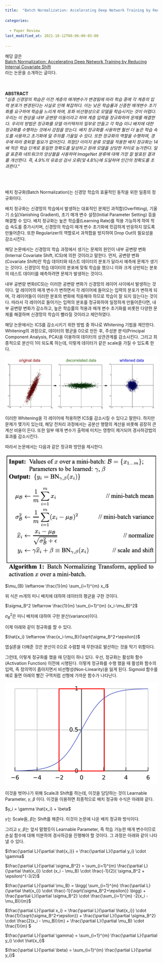 ```yaml
---
title:  "Batch Normalization: Accelerating Deep Network Training by Reducing Internal Covariate Shift"

categories:

  - Paper Review
last_modified_at: 2021-10-12T08:06:00-05:00

---
```




해당 글은
<br/>
[Batch Normalization: Accelerating Deep Network Training by Reducing Internal Covariate Shift](https://arxiv.org/abs/1502.03167) 
<br/>
라는 논문을 소개하는 글이다.
<br/>
<br/>
<br/>
<br/>
**ABSTRACT**
<br/>
*"심층 신경망의 학습은 이전 계층의 매개변수가 변경됨에 따라 학습 중에 각 계층의 입력 분포가 변경된다는 사실로 인해 복잡하다. 이는 낮은 학습률과 신중한 매개변수 초기화를 요구하여 학습을 느리게 하며, 포화 비선형성으로 모델을 학습시키는 것이 어렵다. 우리는 이 현상을 내부 공변량 이동이라고 하며 계층 입력을 정규화하여 문제를 해결한다. 우리의 방법은 정규화를 모델 아키텍처의 일부로 만들고 각 학습 미니 배치에 대한 정규화를 수행하는 것에서 강점을 얻는다. 배치 정규화를 사용하면 훨씬 더 높은 학습 속도를 사용하고 초기화에 덜 주의를 기울일 수 있다. 또한 정규화의 역할을 수행하며, 경우에 따라 중퇴할 필요가 없어진다. 최첨단 이미지 분류 모델을 적용한 배치 정규화는 14배 적은 학습 단계로 동일한 정확도를 달성하고 원래 모델을 상당한 차이로 능가한다. 일괄 표준화 네트워크의 앙상블을 사용하여 ImageNet 분류에 대해 가장 잘 발표된 결과를 개선한다. 즉, 4.9%의 유효성 검사 오류(및 4.8%)에 도달하여 인간의 정확도를 초과한다."*
<br/>
<br/>
<br/>
<br/>

배치 정규화(Batch Normalization)는 신경망 학습의 효율적인 동작을 위한 일종의 정규화이다. 

배치 정규화는 신경망의 학습에서 발생하는 대표적인 문제인 과적합(Overfitting), 기울기 소실(Vanishing Gradient), 초기 매개 변수 설정(Initial Parameter Setting) 등을 해결할 수 있다. 
배치 정규화는 높은 학습률(Learning Rate)를 적용 가능하게 하여 학습 속도를 증가시키며, 신경망의 학습이 매개 변수 초기화에 민감하게 반응하지 않도록 만들어준다. 
또한 Regularizer의 역할로서 과적합을 방지하여 Drop Out의 필요성을 감소시킨다.

해당 논문에서는 신경망의 학습 과정에서 생기는 문제의 원인이 내부 공변량 변화(Internal Covariate Shift, ICS)에 의한 것이라고 말한다.
먼저, 공변량 변화(Covariate Shift)란 학습 데이터와 테스트 데이터의 분포가 달라서 예측에 문제가 생기는 것이다. 
신경망이 학습 데이터의 분포에 맞춰 학습을 했으니 이와 크게 상반되는 분포의 테스트 데이터를 예측하려면 문제가 발생하는 것이다.

내부 공변량 변화(ICS)는 이러한 공변량 변화가 신경망의 레이어 사이에서 발생하는 것이다. 
앞 레이어의 매개 변수가 변하면서 각 레이어에 들어오는 입력의 분포가 변하게 되며, 각 레이어들이 이러한 분포의 변화에 적응해야 하므로 학습이 잘 되지 않는다는 것이다.
따라서 각 레이어로 들어가는 입력의 분포를 정규화하여 일정하게 만들어준다면, 내부 공변량 변화가 감소하고, 높은 학습률의 적용과 매개 변수 초기화를 비롯한 다양한 문제를 해결하며 신경망의 학습이 빨라질 것이라고 제안하였다.

해당 논문에서는 ICS를 감소시키기 위한 방법 중 하나로 Whitening 기법을 제안한다. 
Whitening의 과정으로, 데이터의 평균을 0으로 만든 후, 주성분 분석(Principal Component Analysis, PCA)을 이용하여 데이터의 상관관계를 감소시킨다. 
그리고 최종적으로 분산이 1이 되도록 하는데, 이렇게 데이터가 같은 scale을 가질 수 있도록 한다.

![](/assets/image/whitening.png)
   
이러한 Whitening을 각 레이어에 적용하면 ICS를 감소시킬 수 있다고 말한다. 
하지만 문제가 몇가지 있는데, 해당 전처리 과정에서는 공분산 행렬의 계산을 비롯해 굉장히 큰 계산 비용이 든다. 
또한 일부 매개 변수가 출력에 미치는 영향이 제거되어 경사하강법의 효과를 감소시킨다. 

따라서 논문에서는 다음과 같은 정규화 방안을 제시한다.

![](/assets/image/bn.png)

$\mu_{B} \leftarrow \frac{1}{m} \sum_{i=1}^{m} x_i$

위 식은 m개의 미니 배치에 대하여 데이터의 평균을 구한 것이다. 

$\sigma_B^2 \leftarrow \frac{1}{m} \sum_{i=1}^{m} (x_i-\mu_B)^2$

$\sigma_B^2$은 미니 배치에 대하여 구한 분산(variance)이다. 

이제 아래와 같이 정규화를 할 수 있다. 

$\hat{x_i} \leftarrow \frac{x_i-\mu_B}{\sqrt{\sigma_B^2+\epsilon}}$

엡실론을 더해준 것은 분산이 0으로 수렴할 때 무한대로 발산하는 것을 막기 위함이다.

그런데, 이렇게 정규화를 했을 때 단점이 하나 있다. 
우선, 정규화는 활성화 함수(Activation Function) 이전에 시행된다. 
이렇게 정규화를 수행 했을 때 활성화 함수의 입력, 즉 정의역이 좁아지면서 비선형성(Non-Linearity)을 잃게 된다. 
Sigmoid 함수를 예로 들면 아래의 빨간 구역처럼 선형에 가까운 함수가 나타난다. 

![](/assets/image/sigmoid_linear.png)

이것을 벗어나기 위해 Scale과 Shift를 하는데, 이것을 담당하는 것이 Learnable Parameter,  $\gamma, \; \beta$ 이다. 
이것을 이용하면 최종적으로 배치 정규화 수식은 아래와 같다. 

$y_i = \gamma \hat{x_i} + \beta$

$\gamma$는 Scale을,  $\beta$는 Shift를 해준다. 
이것이 논문에 나온 배치 정규화 방식이다. 

그리고 $\gamma, \; \beta$는 앞서 말했듯이 Learnable Parameter, 즉 학습 가능한 매개 변수이므로 손실 함수에 대해 미분하여 경사하강을 진행해야 할 것이다.
그 과정은 아래와 같이 나타낼 수 있다. 

$\frac{\partial L}{\partial \hat{x_i}} = \frac{\partial L}{\partial y_i} \cdot \gamma$

$\frac{\partial L}{\partial \sigma_B^2} = \sum_{i=1}^{m} \frac{\partial L}{\partial \hat{x_i}} \cdot (x_i - \mu_B) \cdot \frac{-1}{2}( \sigma_B^2 + \epsilon)^{-3/2}$

$\frac{\partial L}{\partial \mu_B} = \bigg( \sum_{i=1}^{m} \frac{\partial L}{\partial \hat{x_i}} \cdot \frac{-1}{\sqrt{\sigma_B^2+\epsilon}} \bigg) + \frac{\partial L}{\partial \sigma_B^2} \cdot \frac{\sum_{i=1}^{m} -2(x_i - \mu_B)}{m}$

$\frac{\partial L}{\partial x_i} = \frac{\partial L}{\partial \hat{x_i}} \cdot \frac{1}{\sqrt{\sigma_B^2+\epsilon}} + \frac{\partial L}{\partial \sigma_B^2} \cdot \frac{2(x_i - \mu_B)}{m} + \frac{\partial L}{\partial \mu_B} \cdot \frac{1}{m} $

$\frac{\partial L}{\partial \gamma} = \sum_{i=1}^{m} \frac{\partial L}{\partial y_i} \cdot \hat{x_i}$

$\frac{\partial L}{\partial \beta} = \sum_{i=1}^{m} \frac{\partial L}{\partial y_i}$




 




 








 


 







